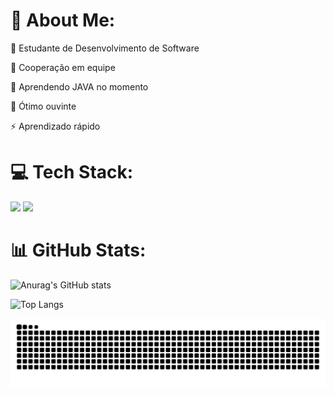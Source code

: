 # 💫 About Me:

🔭 Estudante de Desenvolvimento de Software

🤝 Cooperação em equipe

🌱 Aprendendo JAVA no momento

💬 Ótimo ouvinte

⚡ Aprendizado rápido


# 💻 Tech Stack:


<img src="https://cdn.jsdelivr.net/gh/devicons/devicon@latest/icons/java/java-original.svg" height="60"/>  
<img src="https://cdn.jsdelivr.net/gh/devicons/devicon@latest/icons/mysql/mysql-original-wordmark.svg" height="60"/>

  
# 📊 GitHub Stats:


![Anurag's GitHub stats](https://github-readme-stats.vercel.app/api?username=Schuab3000s&show_icons=true&theme=gotham&include_all_commits=true)


![Top Langs](https://github-readme-stats.vercel.app/api/top-langs/?username=Schuab3000s&hide_progress=false&layout=compact&theme=gotham)

<picture>
  <source media="(prefers-color-scheme: dark)" srcset="https://raw.githubusercontent.com/Schuab3000s/Schuab3000s/output/github-contribution-grid-snake-dark.svg">
  <source media="(prefers-color-scheme: light)" srcset="https://raw.githubusercontent.com/Schuab3000s/Schuab3000s/output/github-contribution-grid-snake.svg">
  <img alt="github contribution grid snake animation" src="https://raw.githubusercontent.com/Schuab3000s/Schuab3000s/output/github-contribution-grid-snake.svg">
</picture>



